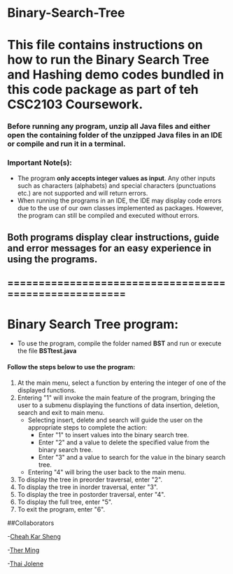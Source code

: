 # Binary-Search-Tree
# This file contains instructions on how to run the Binary Search Tree and Hashing demo codes bundled in this code package as part of teh CSC2103 Coursework.

### Before running any program, unzip all Java files and either open the containing folder of the unzipped Java files in an IDE or compile and run it in a terminal.

### Important Note(s):
- The program **only accepts integer values as input**. Any other inputs such as characters (alphabets) and special characters (punctuations etc.) are not supported and will return errors.
- When running the programs in an IDE, the IDE may display code errors due to the use of our own classes implemented as packages. However, the program can still be compiled and executed without errors.

## Both programs display clear instructions, guide and error messages for an easy experience in using the programs.

## ======================================================

# Binary Search Tree program:
- To use the program, compile the folder named **BST** and run or execute the file **BSTtest.java**

#### Follow the steps below to use the program:
1. At the main menu, select a function by entering the integer of one of the displayed functions.
2. Entering "1" will invoke the main feature of the program, bringing the user to a submenu displaying the functions of data insertion, deletion, search and exit to main menu.
	- Selecting insert, delete and search will guide the user on the appropriate steps to complete the action:
		- Enter "1" to insert values into the binary search tree.
		- Enter "2" and a value to delete the specified value from the binary search tree.
		- Enter "3" and a value to search for the value in the binary search tree.
	- Entering "4" will bring the user back to the main menu.
3. To display the tree in preorder traversal, enter "2".
4. To display the tree in inorder traversal, enter "3".
5. To display the tree in postorder traversal, enter "4".
6. To display the full tree, enter "5".
7. To exit the program, enter "6".

##Collaborators

-[Cheah Kar Sheng](https://github.com/Alexk0309)

-[Ther Ming](https://github.com/ThrMing)

-[Thai Jolene](https://github.com/dontlookforjojo)
